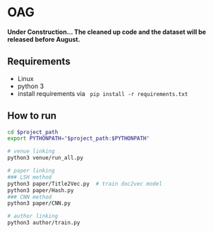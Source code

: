 # OAG

**Under Construction... The cleaned up code and the dataset will be released before August.**

## Requirements
- Linux
- python 3
- install requirements via ```
pip install -r requirements.txt``` 

## How to run
```bash
cd $project_path
export PYTHONPATH="$project_path:$PYTHONPATH"

# venue linking
python3 venue/run_all.py

# paper linking
### LSH method
python3 paper/Title2Vec.py  # train doc2vec model
python3 paper/Hash.py
### CNN method
python3 paper/CNN.py 

# author linking
python3 author/train.py
